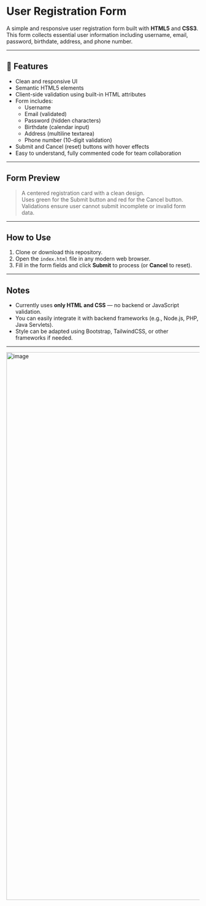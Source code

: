 # User Registration Form

A simple and responsive user registration form built with **HTML5** and **CSS3**. This form collects essential user information including username, email, password, birthdate, address, and phone number.

---

## 🔧 Features

- Clean and responsive UI
- Semantic HTML5 elements
- Client-side validation using built-in HTML attributes
- Form includes:
  - Username
  - Email (validated)
  - Password (hidden characters)
  - Birthdate (calendar input)
  - Address (multiline textarea)
  - Phone number (10-digit validation)
- Submit and Cancel (reset) buttons with hover effects
- Easy to understand, fully commented code for team collaboration

---

## Form Preview

> A centered registration card with a clean design.  
> Uses green for the Submit button and red for the Cancel button.  
> Validations ensure user cannot submit incomplete or invalid form data.

---

## How to Use

1. Clone or download this repository.
2. Open the `index.html` file in any modern web browser.
3. Fill in the form fields and click **Submit** to process (or **Cancel** to reset).

---

## Notes

- Currently uses **only HTML and CSS** — no backend or JavaScript validation.
- You can easily integrate it with backend frameworks (e.g., Node.js, PHP, Java Servlets).
- Style can be adapted using Bootstrap, TailwindCSS, or other frameworks if needed.

---

<img width="1427" alt="image" src="https://github.com/user-attachments/assets/b8814134-a959-4b2e-8a38-979f89ca603f" />

